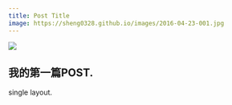 ```yaml
---
title: Post Title
image: https://sheng0328.github.io/images/2016-04-23-001.jpg
---
```


![](https://sheng0328.github.io/images/2016-04-23-001.jpg)

## 我的第一篇POST.

single layout.
